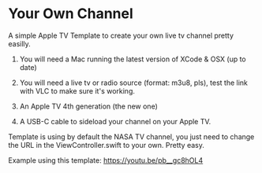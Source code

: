 # Your Own Channel

A simple Apple TV Template to create your own live tv channel pretty easilly.

1) You will need a Mac running the latest version of XCode & OSX (up to date)

2) You will need a live tv or radio source (format: m3u8, pls), test the link with VLC to make sure it's working.

3) An Apple TV 4th generation (the new one)

4) A USB-C cable to sideload your channel on your Apple TV.

Template is using by default the NASA TV channel, you just need to change the URL in the ViewController.swift to
your own.  Pretty easy.

Example using this template: https://youtu.be/pb__gc8hOL4


